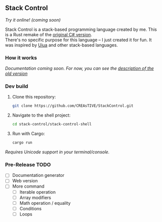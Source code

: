 Stack Control  
---
*Try it online! (coming soon)*  

Stack Control is a stack-based programming language created by me. This is a Rust remake of the [original C# version](https://github.com/CREAsTIVE/StackControl-Deprecated).  
There's no specific purpose for this language – I just created it for fun. It was inspired by [Uiua](https://www.uiua.org/) and other stack-based languages.  

### How it works  
*Documentation coming soon. For now, you can see the [description of the old version](https://github.com/CREAsTIVE/StackControl-Deprecated/blob/master/README.md)*  

### Dev build  
1. Clone this repository:  
   ```bash
   git clone https://github.com/CREAsTIVE/StackControl.git
   ```
2. Navigate to the shell project:  
   ```bash
   cd stack-control/stack-control-shell
   ```
3. Run with Cargo:  
   ```bash
   cargo run
   ```  
*Requires Unicode support in your terminal/console.*  

### Pre-Release TODO
- [ ] Documentation generator
- [ ] Web version
- [ ] More command
  - [ ] Iterable operation
  - [ ] Array modifiers
  - [ ] Math operation / equality
  - [ ] Conditions
  - [ ] Loops